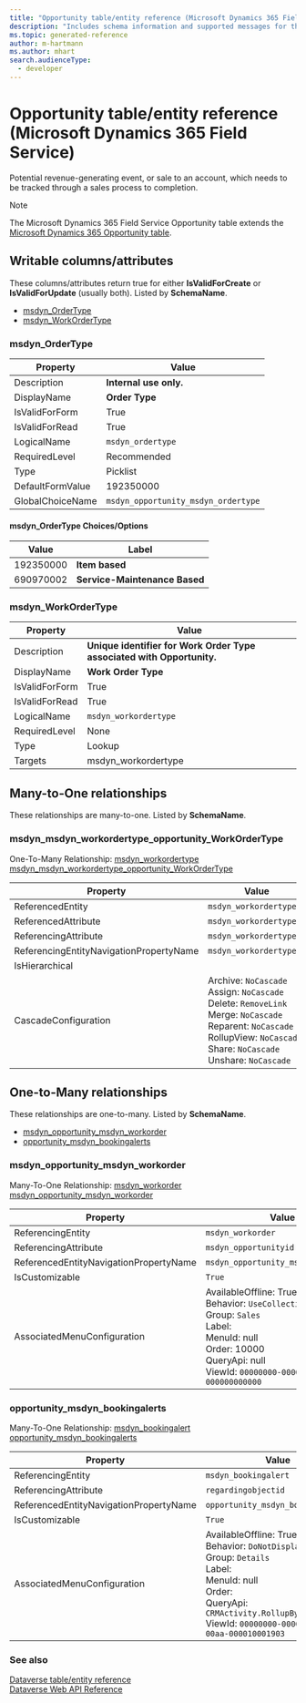 ```yaml
---
title: "Opportunity table/entity reference (Microsoft Dynamics 365 Field Service)"
description: "Includes schema information and supported messages for the Opportunity table/entity with Microsoft Dynamics 365 Field Service."
ms.topic: generated-reference
author: m-hartmann
ms.author: mhart
search.audienceType: 
  - developer
---
```


# Opportunity table/entity reference (Microsoft Dynamics 365 Field Service)

Potential revenue-generating event, or sale to an account, which needs to be tracked through a sales process to completion.

> [!NOTE]
> The Microsoft Dynamics 365 Field Service Opportunity table extends the [Microsoft Dynamics 365 Opportunity table](/dynamics365/developer/reference/entities/opportunity).



## Writable columns/attributes

These columns/attributes return true for either **IsValidForCreate** or **IsValidForUpdate** (usually both). Listed by **SchemaName**.

- [msdyn_OrderType](#BKMK_msdyn_OrderType)
- [msdyn_WorkOrderType](#BKMK_msdyn_WorkOrderType)

### <a name="BKMK_msdyn_OrderType"></a> msdyn_OrderType

|Property|Value|
|---|---|
|Description|**Internal use only.**|
|DisplayName|**Order Type**|
|IsValidForForm|True|
|IsValidForRead|True|
|LogicalName|`msdyn_ordertype`|
|RequiredLevel|Recommended|
|Type|Picklist|
|DefaultFormValue|192350000|
|GlobalChoiceName|`msdyn_opportunity_msdyn_ordertype`|

#### msdyn_OrderType Choices/Options

|Value|Label|
|---|---|
|192350000|**Item based**|
|690970002|**Service\-Maintenance Based**|

### <a name="BKMK_msdyn_WorkOrderType"></a> msdyn_WorkOrderType

|Property|Value|
|---|---|
|Description|**Unique identifier for Work Order Type associated with Opportunity.**|
|DisplayName|**Work Order Type**|
|IsValidForForm|True|
|IsValidForRead|True|
|LogicalName|`msdyn_workordertype`|
|RequiredLevel|None|
|Type|Lookup|
|Targets|msdyn_workordertype|


## Many-to-One relationships

These relationships are many-to-one. Listed by **SchemaName**.

### <a name="BKMK_msdyn_msdyn_workordertype_opportunity_WorkOrderType"></a> msdyn_msdyn_workordertype_opportunity_WorkOrderType

One-To-Many Relationship: [msdyn_workordertype msdyn_msdyn_workordertype_opportunity_WorkOrderType](msdyn_workordertype.md#BKMK_msdyn_msdyn_workordertype_opportunity_WorkOrderType)

|Property|Value|
|---|---|
|ReferencedEntity|`msdyn_workordertype`|
|ReferencedAttribute|`msdyn_workordertypeid`|
|ReferencingAttribute|`msdyn_workordertype`|
|ReferencingEntityNavigationPropertyName|`msdyn_workordertype`|
|IsHierarchical||
|CascadeConfiguration|Archive: `NoCascade`<br />Assign: `NoCascade`<br />Delete: `RemoveLink`<br />Merge: `NoCascade`<br />Reparent: `NoCascade`<br />RollupView: `NoCascade`<br />Share: `NoCascade`<br />Unshare: `NoCascade`|


## One-to-Many relationships

These relationships are one-to-many. Listed by **SchemaName**.

- [msdyn_opportunity_msdyn_workorder](#BKMK_msdyn_opportunity_msdyn_workorder)
- [opportunity_msdyn_bookingalerts](#BKMK_opportunity_msdyn_bookingalerts)

### <a name="BKMK_msdyn_opportunity_msdyn_workorder"></a> msdyn_opportunity_msdyn_workorder

Many-To-One Relationship: [msdyn_workorder msdyn_opportunity_msdyn_workorder](msdyn_workorder.md#BKMK_msdyn_opportunity_msdyn_workorder)

|Property|Value|
|---|---|
|ReferencingEntity|`msdyn_workorder`|
|ReferencingAttribute|`msdyn_opportunityid`|
|ReferencedEntityNavigationPropertyName|`msdyn_opportunity_msdyn_workorder`|
|IsCustomizable|`True`|
|AssociatedMenuConfiguration|AvailableOffline: True<br />Behavior: `UseCollectionName`<br />Group: `Sales`<br />Label: <br />MenuId: null<br />Order: 10000<br />QueryApi: null<br />ViewId: `00000000-0000-0000-0000-000000000000`|

### <a name="BKMK_opportunity_msdyn_bookingalerts"></a> opportunity_msdyn_bookingalerts

Many-To-One Relationship: [msdyn_bookingalert opportunity_msdyn_bookingalerts](msdyn_bookingalert.md#BKMK_opportunity_msdyn_bookingalerts)

|Property|Value|
|---|---|
|ReferencingEntity|`msdyn_bookingalert`|
|ReferencingAttribute|`regardingobjectid`|
|ReferencedEntityNavigationPropertyName|`opportunity_msdyn_bookingalerts`|
|IsCustomizable|`True`|
|AssociatedMenuConfiguration|AvailableOffline: True<br />Behavior: `DoNotDisplay`<br />Group: `Details`<br />Label: <br />MenuId: null<br />Order: <br />QueryApi: `CRMActivity.RollupByParty`<br />ViewId: `00000000-0000-0000-00aa-000010001903`|



### See also

[Dataverse table/entity reference](/power-apps/developer/data-platform/reference/about-entity-reference)  
[Dataverse Web API Reference](/power-apps/developer/data-platform/webapi/reference/about)   

